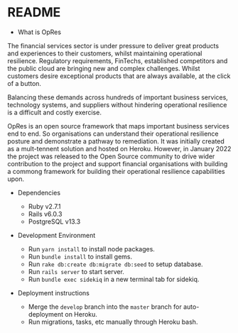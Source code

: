 # README

* What is OpRes

The financial services sector is under pressure to deliver great products and experiences to their customers, whilst maintaining operational resilience. 
Regulatory requirements, FinTechs, established competitors and the public cloud are bringing new and complex challenges. Whilst customers desire exceptional products that are always available, at the click of a button.

Balancing these demands across hundreds of important business services, technology systems, and suppliers without hindering operational resilience is a difficult and costly exercise.

OpRes is an open source framework that maps important business services end to end. So organisations can understand their operational resilience posture and demonstrate a pathway to remediation. It was initially created as a mult-tennent solution and hosted on Heroku. However, in January 2022 the project was released to the Open Source community to drive wider contribution to the project and support financial organisations with building a commong framework for building their operational resilience capabilities upon. 

* Dependencies
  - Ruby v2.7.1
  - Rails v6.0.3
  - PostgreSQL v13.3

* Development Environment
  - Run `yarn install` to install node packages.
  - Run `bundle install` to install gems.
  - Run `rake db:create db:migrate db:seed` to setup database.
  - Run `rails server` to start server.
  - Run `bundle exec sidekiq` in a new terminal tab for sidekiq.

* Deployment instructions
  - Merge the `develop` branch into the `master` branch for auto-deployment on Heroku.
  - Run migrations, tasks, etc manually through Heroku bash.
